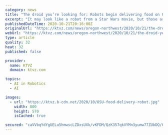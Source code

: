 ```yaml
---
category: news
title: "The droid you’re looking for: Robots begin delivering food on OSU’s Corvallis campus"
excerpt: "It may look like a robot from a Star Wars movie, but those aren’t little droids that just began roaming around Oregon State University’s Corvallis campus."
publishedDateTime: 2020-10-21T20:16:00Z
originalUrl: "https://ktvz.com/news/oregon-northwest/2020/10/21/the-droid-youre-looking-for-robots-begin-delivering-food-on-osus-corvallis-campus/"
webUrl: "https://ktvz.com/news/oregon-northwest/2020/10/21/the-droid-youre-looking-for-robots-begin-delivering-food-on-osus-corvallis-campus/"
type: article
quality: 32
heat: 32
published: false

provider:
  name: KTVZ
  domain: ktvz.com

topics:
  - AI in Robotics
  - AI

images:
  - url: "https://ktvz.b-cdn.net/2020/10/OSU-food-delivery-robot.jpg"
    width: 800
    height: 570
    isCached: true

secured: "caVVbqYdYgUELu5hmwscLZDxsUXk/vKFDM/QzK357qkVYMn3yumw77ZUbDQ/0kiHR2JbtQbfttWCGdRHmGdmRZ8UctTRohvtz76J7zd4ABsX2HI2aNPsly5f/Rd9SA70biIrS9wLL61pjVKPjIrf1O3zwqQa8Ldzh6nVJOMH1tJT8f/1tXDlLww1i3P0SzYKrkhFasTOKS3SyNbIbecPhUp5sXt2lC/RXAa+JqpAKGMHnkMMGPPtJSgghJjyzR/F1l+3WICE61ClW7+2lM3vcy+7A4A9JZn0AxVmTeNdBhO2nQQucSzQ0nW+BGUvAFlv1Xod07Nz68Pn+VwuREbUxGRNOlHDZ4fmjlH2gJUw+Wg=;xw2/963bbFDm5izxLG9QeQ=="
---
```


